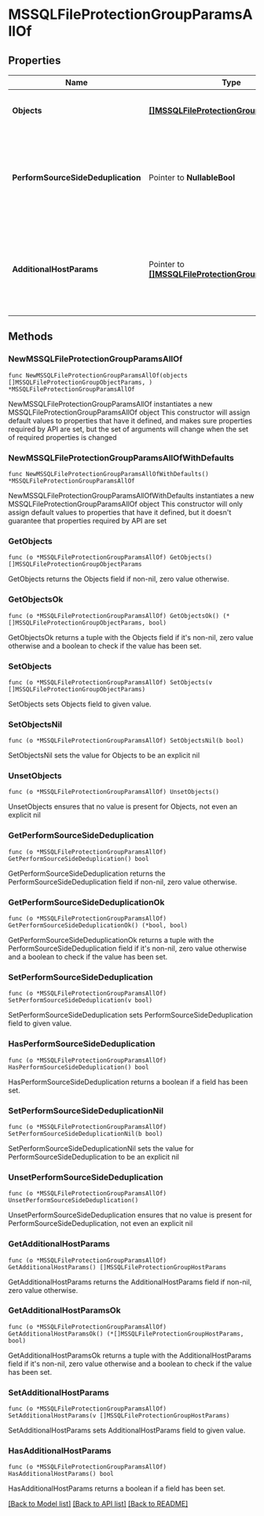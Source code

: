 # MSSQLFileProtectionGroupParamsAllOf

## Properties

Name | Type | Description | Notes
------------ | ------------- | ------------- | -------------
**Objects** | [**[]MSSQLFileProtectionGroupObjectParams**](MSSQLFileProtectionGroupObjectParams.md) | Specifies the list of object params to be protected. | 
**PerformSourceSideDeduplication** | Pointer to **NullableBool** | Specifies whether or not to perform source side deduplication on this Protection Group. | [optional] 
**AdditionalHostParams** | Pointer to [**[]MSSQLFileProtectionGroupHostParams**](MSSQLFileProtectionGroupHostParams.md) | Specifies settings which are to be applied to specific host containers in this protection group. | [optional] 

## Methods

### NewMSSQLFileProtectionGroupParamsAllOf

`func NewMSSQLFileProtectionGroupParamsAllOf(objects []MSSQLFileProtectionGroupObjectParams, ) *MSSQLFileProtectionGroupParamsAllOf`

NewMSSQLFileProtectionGroupParamsAllOf instantiates a new MSSQLFileProtectionGroupParamsAllOf object
This constructor will assign default values to properties that have it defined,
and makes sure properties required by API are set, but the set of arguments
will change when the set of required properties is changed

### NewMSSQLFileProtectionGroupParamsAllOfWithDefaults

`func NewMSSQLFileProtectionGroupParamsAllOfWithDefaults() *MSSQLFileProtectionGroupParamsAllOf`

NewMSSQLFileProtectionGroupParamsAllOfWithDefaults instantiates a new MSSQLFileProtectionGroupParamsAllOf object
This constructor will only assign default values to properties that have it defined,
but it doesn't guarantee that properties required by API are set

### GetObjects

`func (o *MSSQLFileProtectionGroupParamsAllOf) GetObjects() []MSSQLFileProtectionGroupObjectParams`

GetObjects returns the Objects field if non-nil, zero value otherwise.

### GetObjectsOk

`func (o *MSSQLFileProtectionGroupParamsAllOf) GetObjectsOk() (*[]MSSQLFileProtectionGroupObjectParams, bool)`

GetObjectsOk returns a tuple with the Objects field if it's non-nil, zero value otherwise
and a boolean to check if the value has been set.

### SetObjects

`func (o *MSSQLFileProtectionGroupParamsAllOf) SetObjects(v []MSSQLFileProtectionGroupObjectParams)`

SetObjects sets Objects field to given value.


### SetObjectsNil

`func (o *MSSQLFileProtectionGroupParamsAllOf) SetObjectsNil(b bool)`

 SetObjectsNil sets the value for Objects to be an explicit nil

### UnsetObjects
`func (o *MSSQLFileProtectionGroupParamsAllOf) UnsetObjects()`

UnsetObjects ensures that no value is present for Objects, not even an explicit nil
### GetPerformSourceSideDeduplication

`func (o *MSSQLFileProtectionGroupParamsAllOf) GetPerformSourceSideDeduplication() bool`

GetPerformSourceSideDeduplication returns the PerformSourceSideDeduplication field if non-nil, zero value otherwise.

### GetPerformSourceSideDeduplicationOk

`func (o *MSSQLFileProtectionGroupParamsAllOf) GetPerformSourceSideDeduplicationOk() (*bool, bool)`

GetPerformSourceSideDeduplicationOk returns a tuple with the PerformSourceSideDeduplication field if it's non-nil, zero value otherwise
and a boolean to check if the value has been set.

### SetPerformSourceSideDeduplication

`func (o *MSSQLFileProtectionGroupParamsAllOf) SetPerformSourceSideDeduplication(v bool)`

SetPerformSourceSideDeduplication sets PerformSourceSideDeduplication field to given value.

### HasPerformSourceSideDeduplication

`func (o *MSSQLFileProtectionGroupParamsAllOf) HasPerformSourceSideDeduplication() bool`

HasPerformSourceSideDeduplication returns a boolean if a field has been set.

### SetPerformSourceSideDeduplicationNil

`func (o *MSSQLFileProtectionGroupParamsAllOf) SetPerformSourceSideDeduplicationNil(b bool)`

 SetPerformSourceSideDeduplicationNil sets the value for PerformSourceSideDeduplication to be an explicit nil

### UnsetPerformSourceSideDeduplication
`func (o *MSSQLFileProtectionGroupParamsAllOf) UnsetPerformSourceSideDeduplication()`

UnsetPerformSourceSideDeduplication ensures that no value is present for PerformSourceSideDeduplication, not even an explicit nil
### GetAdditionalHostParams

`func (o *MSSQLFileProtectionGroupParamsAllOf) GetAdditionalHostParams() []MSSQLFileProtectionGroupHostParams`

GetAdditionalHostParams returns the AdditionalHostParams field if non-nil, zero value otherwise.

### GetAdditionalHostParamsOk

`func (o *MSSQLFileProtectionGroupParamsAllOf) GetAdditionalHostParamsOk() (*[]MSSQLFileProtectionGroupHostParams, bool)`

GetAdditionalHostParamsOk returns a tuple with the AdditionalHostParams field if it's non-nil, zero value otherwise
and a boolean to check if the value has been set.

### SetAdditionalHostParams

`func (o *MSSQLFileProtectionGroupParamsAllOf) SetAdditionalHostParams(v []MSSQLFileProtectionGroupHostParams)`

SetAdditionalHostParams sets AdditionalHostParams field to given value.

### HasAdditionalHostParams

`func (o *MSSQLFileProtectionGroupParamsAllOf) HasAdditionalHostParams() bool`

HasAdditionalHostParams returns a boolean if a field has been set.


[[Back to Model list]](../README.md#documentation-for-models) [[Back to API list]](../README.md#documentation-for-api-endpoints) [[Back to README]](../README.md)



